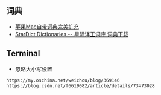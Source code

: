 ## 词典
* [苹果Mac自带词典完美扩充](https://www.jianshu.com/p/c57be986589b)
* [StarDict Dictionaries -- 星际译王词库 词典下载](http://download.huzheng.org/)

## Terminal
* 忽略大小写设置
````apple js
https://my.oschina.net/weichou/blog/369146
https://blog.csdn.net/f6619082/article/details/73473028
````